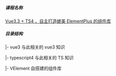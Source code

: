##### 课程名称

[Vue3.3 + TS4 ，自主打造媲美 ElementPlus 的组件库 ](https://www.zxit666.com/6423/)

##### 目录结构

|- vue3 与此相关的 vue3 知识

|- typescript4 与此相关的 TS 知识

|- VElement 自搭建的组件库
